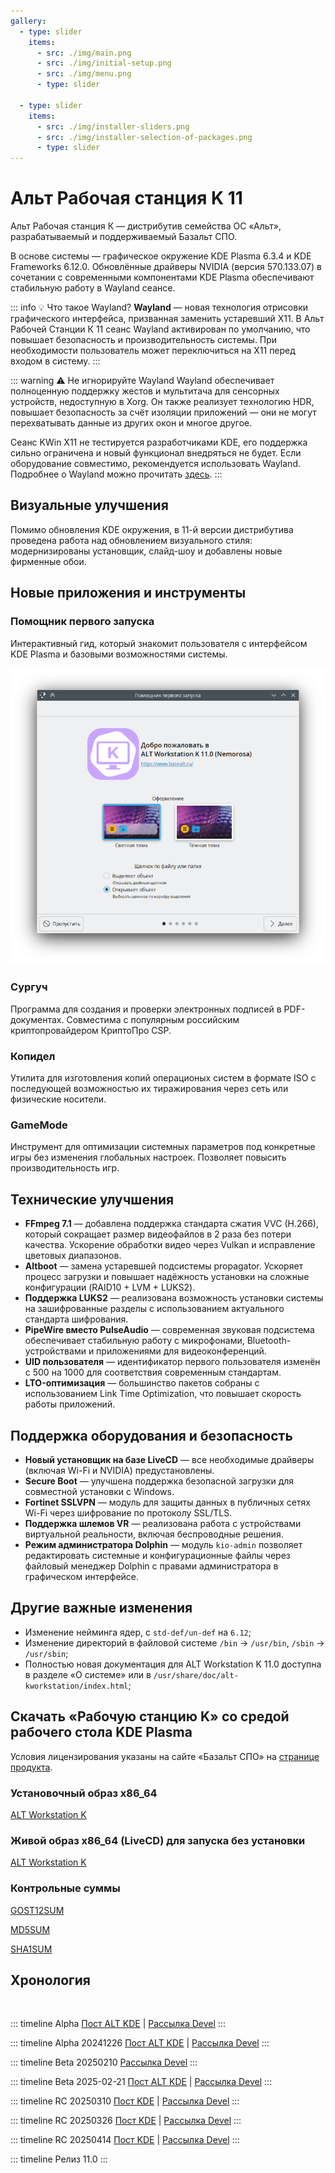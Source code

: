 ```yaml
---
gallery:
  - type: slider
    items:
      - src: ./img/main.png
      - src: ./img/initial-setup.png
      - src: ./img/menu.png
      - type: slider

  - type: slider
    items:
      - src: ./img/installer-sliders.png
      - src: ./img/installer-selection-of-packages.png
      - type: slider
---
```


# Альт Рабочая станция K 11

<GalleryALT id=0 />

Альт Рабочая станция К — дистрибутив семейства ОС «Альт», разрабатываемый и поддерживаемый Базальт СПО.

В основе системы — графическое окружение KDE Plasma 6.3.4 и KDE Frameworks 6.12.0. Обновлённые драйверы NVIDIA (версия 570.133.07) в сочетании с современными компонентами KDE Plasma обеспечивают стабильную работу в Wayland сеансе.

::: info 💡 Что такое Wayland?
**Wayland** — новая технология отрисовки графического интерфейса, призванная заменить устаревший X11. В Альт Рабочей Станции К 11 сеанс Wayland активирован по умолчанию, что повышает безопасность и производительность системы. При необходимости пользователь может переключиться на X11 перед входом в систему.
:::

::: warning ⚠️ Не игнорируйте Wayland
Wayland обеспечивает полноценную поддержку жестов и мультитача для сенсорных устройств, недоступную в Xorg. Он также реализует технологию HDR, повышает безопасность за счёт изоляции приложений — они не могут перехватывать данные из других окон и многое другое.

Сеанс KWin X11 не тестируется разработчиками KDE, его поддержка сильно ограничена и новый функционал внедряться не будет. Если оборудование совместимо, рекомендуется использовать Wayland. Подробнее о Wayland можно прочитать [здесь](https://kde.ru/kb/wayland/).
:::

## Визуальные улучшения

Помимо обновления KDE окружения, в 11-й версии дистрибутива проведена работа над обновлением визуального стиля: модернизированы установщик, слайд-шоу и добавлены новые фирменные обои.

<GalleryALT id=1 />

## Новые приложения и инструменты

### Помощник первого запуска

Интерактивный гид, который знакомит пользователя с интерфейсом KDE Plasma и базовыми возможностями системы.

![Скриншот помощника первого запуска](./img/plasma-welcome.png)

### Сургуч

Программа для создания и проверки электронных подписей в PDF-документах. Совместима с популярным российским криптопровайдером КриптоПро CSP.

### Копидел

Утилита для изготовления копий операционых систем в формате ISO с последующей возможностью их тиражирования через сеть или физические носители. 

### GameMode

Инструмент для оптимизации системных параметров под конкретные игры без изменения глобальных настроек. Позволяет повысить производительность игр.

## Технические улучшения

- **FFmpeg 7.1** — добавлена поддержка стандарта сжатия VVC (H.266), который сокращает размер видеофайлов в 2 раза без потери качества. Ускорение обработки видео через Vulkan и исправление цветовых диапазонов.
- **Altboot** — замена устаревшей подсистемы propagator. Ускоряет процесс загрузки и повышает надёжность установки на сложные конфигурации (RAID10 + LVM + LUKS2).
- **Поддержка LUKS2** — реализована возможность установки системы на зашифрованные разделы с использованием актуального стандарта шифрования.
- **PipeWire вместо PulseAudio** — современная звуковая подсистема обеспечивает стабильную работу с микрофонами, Bluetooth-устройствами и приложениями для видеоконференций.
- **UID пользователя** — идентификатор первого пользователя изменён с 500 на 1000 для соответствия современным стандартам.
- **LTO-оптимизация** — большинство пакетов собраны с использованием Link Time Optimization, что повышает скорость работы приложений.

## Поддержка оборудования и безопасность

- **Новый установщик на базе LiveCD** — все необходимые драйверы (включая Wi-Fi и NVIDIA) предустановлены.
- **Secure Boot** — улучшена поддержка безопасной загрузки для совместной установки с Windows.
- **Fortinet SSLVPN** — модуль для защиты данных в публичных сетях Wi-Fi через шифрование по протоколу SSL/TLS.
- **Поддержка шлемов VR** — реализована работа с устройствами виртуальной реальности, включая беспроводные решения.
- **Режим администратора Dolphin** — модуль `kio-admin` позволяет редактировать системные и конфигурационные файлы через файловый менеджер Dolphin с правами администратора в графическом интерфейсе.

## Другие важные изменения

- Изменение нейминга ядер, с `std-def/un-def` на `6.12`;
- Изменение директорий в файловой системе `/bin` -> `/usr/bin`, `/sbin` -> `/usr/sbin`;
- Полностью новая документация для ALT Workstation K 11.0 доступна в разделе «О системе» или в `/usr/share/doc/alt-kworkstation/index.html`;


## Скачать «Рабочую станцию K» со средой рабочего стола KDE Plasma

Условия лицензирования указаны на сайте «Базальт СПО» на [странице продукта](https://www.basealt.ru/alt-workstation-k-11).

### Установочный образ x86_64

[ALT Workstation K <Badge type="tip" text="iso" />](https://download.basealt.ru/pub/distributions/ALTLinux/p11/images/kworkstation/alt-kworkstation-11-install-x86_64.iso)

### Живой образ x86_64 (LiveCD) для запуска без установки 

[ALT Workstation K<Badge type="tip" text="iso" />](https://download.basealt.ru/pub/distributions/ALTLinux/p11/images/kworkstation/alt-kworkstation-11-live-x86_64.iso)

### Контрольные суммы

[GOST12SUM](https://download.basealt.ru/pub/distributions/ALTLinux/p11/images/kworkstation/GOST12SUM)

[MD5SUM](https://download.basealt.ru/pub/distributions/ALTLinux/p11/images/kworkstation/MD5SUM)

[SHA1SUM](https://download.basealt.ru/pub/distributions/ALTLinux/p11/images/kworkstation/SHA1SUM)


## Хронология

<br>

::: timeline Alpha <Badge text="20.11.2024" />
[Пост ALT KDE](https://t.me/alt_kde/752) | [Рассылка Devel](https://lore.altlinux.org/devel/346422768.VP2IySKdXl@zerg.malta.altlinux.ru/)
:::

::: timeline Alpha 20241226 <Badge text="27.12.2024" />
[Пост ALT KDE](https://t.me/alt_kde/752) | [Рассылка Devel](https://lore.altlinux.org/devel/3191329.SqRfDK25sQ@zerg.malta.altlinux.ru/)
:::

::: timeline Beta 20250210 <Badge text="11.02.2025" />
[Рассылка Devel](https://lore.altlinux.org/devel/2776761.mvXUDI8C0e@zerg.malta.altlinux.ru/)
:::

::: timeline Beta 2025-02-21 <Badge text="21.02.2025" />
[Пост ALT KDE](https://t.me/alt_kde/798) | [Рассылка Devel](https://lore.altlinux.org/devel/5932287.DvuYhMxLoT@zerg.malta.altlinux.ru/)
:::

::: timeline RC 20250310 <Badge text="10.03.2025" />
[Пост KDE](https://t.me/alt_kde/823) | [Рассылка Devel](https://lore.altlinux.org/devel/3887352.kQq0lBPeGt@zerg.malta.altlinux.ru/)
:::

::: timeline RC 20250326 <Badge text="27.03.2025" />
[Пост KDE](https://t.me/alt_kde/844) | [Рассылка Devel](https://lore.altlinux.org/devel/2792452.mvXUDI8C0e@zerg.malta.altlinux.ru/)
:::

::: timeline RC 20250414 <Badge text="25.04.2025" />
[Пост KDE](https://t.me/alt_kde/859) | [Рассылка Devel](https://lore.altlinux.org/devel/7792326.EvYhyI6sBW@zerg.malta.altlinux.ru/)
:::

::: timeline Релиз 11.0 <Badge text="07.05.2025" />
:::
